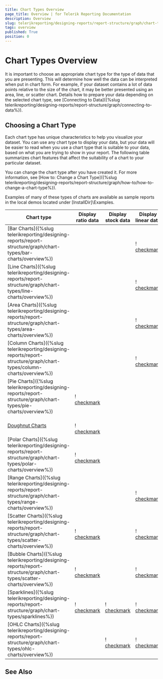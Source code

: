 ```yaml
---
title: Chart Types Overview
page_title: Overview | for Telerik Reporting Documentation
description: Overview
slug: telerikreporting/designing-reports/report-structure/graph/chart-types/overview
tags: overview
published: True
position: 0
---
```


# Chart Types Overview



It is important to choose an appropriate chart type for the type of data that you are presenting. This will determine how         well the data can be interpreted when put in chart form. For example, if your dataset contains a lot of data points relative to         the size of the chart, it may be better presented using an area, line, or scatter chart. Details how to prepare your         data depending on the selected chart type, see [Connecting to Data]({%slug telerikreporting/designing-reports/report-structure/graph/connecting-to-data%}).

## Choosing a Chart Type

Each chart type has unique characteristics to help you visualize your dataset. You can use any chart type to          display your data, but your data will be easier to read when you use a chart type that is suitable to your data,          based on what you are trying to show in your report. The following table summarizes chart features that affect the          suitability of a chart to your particular dataset.

You can change the chart type after you have created it. For more information, see [How to: Change a Chart Type]({%slug telerikreporting/designing-reports/report-structure/graph/how-to/how-to-change-a-chart-type%}).

Examples of many of these types of charts are available as sample reports in the local demos located under [InstallDir]\Examples.


| Chart type | Display ratio data | Display stock data | Display linear data | Display multi-value data |
| ------ | ------ | ------ | ------ | ------ |
| [Bar Charts]({%slug telerikreporting/designing-reports/report-structure/graph/chart-types/bar-charts/overview%})|||  <br/>  ! [checkmark](images/checkmark.gif)||
| [Line Charts]({%slug telerikreporting/designing-reports/report-structure/graph/chart-types/line-charts/overview%})|||  <br/>  ! [checkmark](images/checkmark.gif)||
| [Area Charts]({%slug telerikreporting/designing-reports/report-structure/graph/chart-types/area-charts/overview%})|||  <br/>  ! [checkmark](images/checkmark.gif)||
| [Column Charts]({%slug telerikreporting/designing-reports/report-structure/graph/chart-types/column-charts/overview%})|||  <br/>  ! [checkmark](images/checkmark.gif)||
| [Pie Charts]({%slug telerikreporting/designing-reports/report-structure/graph/chart-types/pie-charts/overview%})|  <br/>  ! [checkmark](images/checkmark.gif)||||
| [Doughnut Charts](9ed47840-c3ab-48c8-9845-f43066ba981e#choosing-a-chart-type)|  <br/>  ! [checkmark](images/checkmark.gif)||||
| [Polar Charts]({%slug telerikreporting/designing-reports/report-structure/graph/chart-types/polar-charts/overview%})|  <br/>  ! [checkmark](images/checkmark.gif)||||
| [Range Charts]({%slug telerikreporting/designing-reports/report-structure/graph/chart-types/range-charts/overview%})|||  <br/>  ! [checkmark](images/checkmark.gif)|  <br/>  ! [checkmark](images/checkmark.gif)|
| [Scatter Charts]({%slug telerikreporting/designing-reports/report-structure/graph/chart-types/scatter-charts/overview%})|  <br/>  ! [checkmark](images/checkmark.gif)||  <br/>  ! [checkmark](images/checkmark.gif)||
| [Bubble Charts]({%slug telerikreporting/designing-reports/report-structure/graph/chart-types/scatter-charts/overview%})|  <br/>  ! [checkmark](images/checkmark.gif)||  <br/>  ! [checkmark](images/checkmark.gif)||
| [Sparklines]({%slug telerikreporting/designing-reports/report-structure/graph/chart-types/sparklines%})|  <br/>  ! [checkmark](images/checkmark.gif)|  <br/>  ! [checkmark](images/checkmark.gif)|  <br/>  ! [checkmark](images/checkmark.gif)|  <br/>  ! [checkmark](images/checkmark.gif)|
| [OHLC Charts]({%slug telerikreporting/designing-reports/report-structure/graph/chart-types/ohlc-charts/overview%})||  <br/>  ! [checkmark](images/checkmark.gif)|  <br/>  ! [checkmark](images/checkmark.gif)|  <br/>  ! [checkmark](images/checkmark.gif|




## See Also

